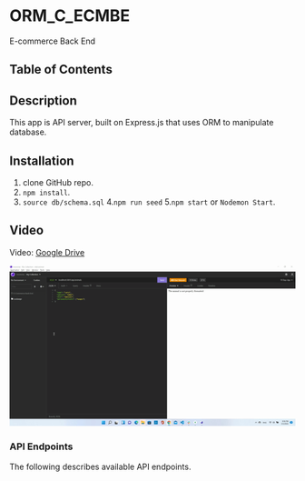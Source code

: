 # ORM_C_ECMBE
E-commerce Back End

## Table of Contents

## Description

This app is API server, built on Express.js that uses ORM to manipulate database.

## Installation

1. clone GitHub repo.
2. `npm install`.
3. `source db/schema.sql`
4.`npm run seed`
5.`npm start` or `Nodemon Start`.

## Video

Video: [Google Drive](https://drive.google.com/file/d/1IPvICsyt1COf4kIaUw9DNo9mBIHt0Okv/view?usp=sharing)

[![Click link to view video](./assets/images/WalkTrough.gif)](https://drive.google.com/file/d/1IPvICsyt1COf4kIaUw9DNo9mBIHt0Okv/view?usp=sharing)

### API Endpoints

The following describes available API endpoints.
